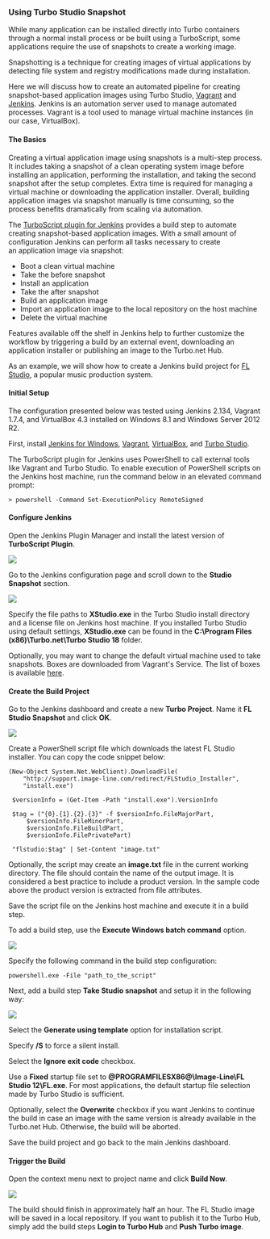 ### Using Turbo Studio Snapshot

While many application can be installed directly into Turbo containers through a normal install process or be built using a TurboScript, some applications require the use of snapshots to create a working image.

Snapshotting is a technique for creating images of virtual applications by detecting file system and registry modifications made during installation.

Here we will discuss how to create an automated pipeline for creating snapshot-based application images using Turbo Studio, [Vagrant](https://www.vagrantup.com/) and [Jenkins](https://jenkins.io/). Jenkins is an automation server used to manage automated processes. Vagrant is a tool used to manage virtual machine instances (in our case, VirtualBox).

#### The Basics

Creating a virtual application image using snapshots is a multi-step process. It includes taking a snapshot of a clean operating system image before installing an application, performing the installation, and taking the second snapshot after the setup completes. Extra time is required for managing a virtual machine or downloading the application installer. Overall, building application images via snapshot manually is time consuming, so the process benefits dramatically from scaling via automation.

The [TurboScript plugin for Jenkins](https://wiki.jenkins-ci.org/display/JENKINS/TurboScript+Plugin) provides a build step to automate creating snapshot-based application images. With a small amount of configuration Jenkins can perform all tasks necessary to create an application image via snapshot:

* Boot a clean virtual machine
* Take the before snapshot
* Install an application
* Take the after snapshot
* Build an application image
* Import an application image to the local repository on the host machine
* Delete the virtual machine

Features available off the shelf in Jenkins help to further customize the workflow by triggering a build by an external event, downloading an application installer or publishing an image to the Turbo.net Hub.

As an example, we will show how to create a Jenkins build project for [FL Studio](https://www.image-line.com/flstudio/), a popular music production system.

#### Initial Setup

The configuration presented below was tested using Jenkins 2.134, Vagrant 1.7.4, and VirtualBox 4.3 installed on Windows 8.1 and Windows Server 2012 R2.

First, install [Jenkins for Windows](https://jenkins.io/download/), [Vagrant](https://www.vagrantup.com/downloads.html), [VirtualBox](https://www.virtualbox.org/wiki/Downloads), and [Turbo Studio](https://turbo.net/studio/download).

The TurboScript plugin for Jenkins uses PowerShell to call external tools like Vagrant and Turbo Studio. To enable execution of PowerShell scripts on the Jenkins host machine, run the command below in an elevated command prompt:
```
> powershell -Command Set-ExecutionPolicy RemoteSigned
```

#### Configure Jenkins

Open the Jenkins Plugin Manager and install the latest version of **TurboScript Plugin**.

![](/docs/studio/continuous_integration/snapshot1.png)

Go to the Jenkins configuration page and scroll down to the **Studio Snapshot** section.

![](/docs/studio/continuous_integration/snapshot2.png)

Specify the file paths to **XStudio.exe** in the Turbo Studio install directory and a license file on Jenkins host machine. If you installed Turbo Studio using default settings, **XStudio.exe** can be found in the **C:\Program Files (x86)\Turbo.net\Turbo Studio 18** folder.

Optionally, you may want to change the default virtual machine used to take snapshots. Boxes are downloaded from Vagrant's Service. The list of boxes is available [here](https://app.vagrantup.com/boxes/search).

#### Create the Build Project

Go to the Jenkins dashboard and create a new **Turbo Project**. Name it **FL Studio Snapshot** and click **OK**.

![](/docs/studio/continuous_integration/snapshot3.png)

Create a PowerShell script file which downloads the latest FL Studio installer. You can copy the code snippet below:
```
(New-Object System.Net.WebClient).DownloadFile(
    "http://support.image-line.com/redirect/FLStudio_Installer",
    "install.exe")
    
 $versionInfo = (Get-Item -Path "install.exe").VersionInfo
 
 $tag = ("{0}.{1}.{2}.{3}" -f $versionInfo.FileMajorPart,
     $versionInfo.FileMinorPart,
     $versionInfo.FileBuildPart,
     $versionInfo.FilePrivatePart)
 
 "flstudio:$tag" | Set-Content "image.txt"
```

Optionally, the script may create an **image.txt** file in the current working directory. The file should contain the name of the output image. It is considered a best practice to include a product version. In the sample code above the product version is extracted from file attributes.

Save the script file on the Jenkins host machine and execute it in a build step.

To add a build step, use the **Execute Windows batch command** option.

![](/docs/studio/continuous_integration/snapshot4.png)

Specify the following command in the build step configuration:
```
powershell.exe -File "path_to_the_script"
```

Next, add a build step **Take Studio snapshot** and setup it in the following way:

![](/docs/studio/continuous_integration/snapshot5.png)

Select the **Generate using template** option for installation script.

Specify **/S** to force a silent install.

Select the **Ignore exit code** checkbox.

Use a **Fixed** startup file set to **@PROGRAMFILESX86@\Image-Line\FL Studio 12\FL.exe**. For most applications, the default startup file selection made by Turbo Studio is sufficient.

Optionally, select the **Overwrite** checkbox if you want Jenkins to continue the build in case an image with the same version is already available in the Turbo.net Hub. Otherwise, the build will be aborted.

Save the build project and go back to the main Jenkins dashboard.

#### Trigger the Build

Open the context menu next to project name and click **Build Now**.

![](/docs/studio/continuous_integration/snapshot6.png)

The build should finish in approximately half an hour. The FL Studio image will be saved in a local repository. If you want to publish it to the Turbo Hub, simply add the build steps **Login to Turbo Hub** and **Push Turbo image**.





